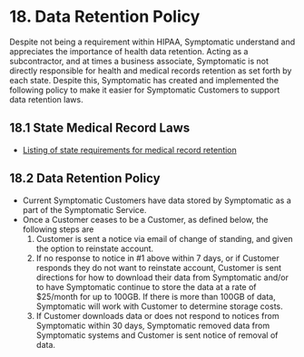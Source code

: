 # 18. Data Retention Policy

Despite not being a requirement within HIPAA, Symptomatic understand and appreciates the importance of health data retention. Acting as a subcontractor, and at times a business associate, Symptomatic is not directly responsible for health and medical records retention as set forth by each state. Despite this, Symptomatic has created and implemented the following policy to make it easier for Symptomatic Customers to support data retention laws.

## 18.1 State Medical Record Laws

* [Listing of state requirements for medical record retention](http://www.healthit.gov/sites/default/files/appa7-1.pdf)

## 18.2 Data Retention Policy

* Current Symptomatic Customers have data stored by Symptomatic as a part of the Symptomatic Service.
* Once a Customer ceases to be a Customer, as defined below, the following steps are
  1. Customer is sent a notice via email of change of standing, and given the option to reinstate account.
  2. If no response to notice in #1 above within 7 days, or if Customer responds they do not want to reinstate account, Customer is sent directions for how to download their data from Symptomatic and/or to have Symptomatic continue to store the data at a rate of $25/month for up to 100GB. If there is more than 100GB of data, Symptomatic will work with Customer to determine storage costs.
  3. If Customer downloads data or does not respond to notices from Symptomatic within 30 days, Symptomatic removed data from Symptomatic systems and Customer is sent notice of removal of data.
